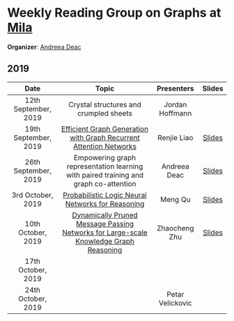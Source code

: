 # Weekly Reading Group on Graphs at [Mila](https://mila.quebec/en/)

**Organizer**: [Andreea Deac](mailto:andreeadeac22@gmail.com)

## 2019

|       Date       | Topic | Presenters | Slides |
|:----------------:|:----------------------------------------:|:----------:|:------:|
|12th September, 2019 | Crystal structures and crumpled sheets | Jordan Hoffmann |
|19th September, 2019 | [Efficient Graph Generation with Graph Recurrent Attention Networks](https://arxiv.org/abs/1910.00760) | Renjie Liao | [Slides](https://drive.google.com/open?id=1QymW1bJYwi-_qa1UAdZkiRFk8Iq8urZX)
|26th September, 2019 | Empowering graph representation learning with paired training and graph co-attention | Andreea Deac | [Slides](https://drive.google.com/open?id=1vkBWXxtprzWN0RasK-dbjhbdHpw5bVlE)
|3rd October, 2019 | [Probabilistic Logic Neural Networks for Reasoning](https://arxiv.org/abs/1906.08495) | Meng Qu | [Slides](https://drive.google.com/open?id=1sx9IaWdHFMo07TmcRiBJfCFuuCUjH-y_)
|10th October, 2019 | [Dynamically Pruned Message Passing Networks for Large-scale Knowledge Graph Reasoning](https://openreview.net/forum?id=rkeuAhVKvB) | Zhaocheng Zhu | [Slides](https://drive.google.com/open?id=1NOv9Xz9LaK_W7flo1hOwqc0uWuYqCRK9)
|17th October, 2019 | | |
|24th October, 2019 | | Petar Velickovic|
